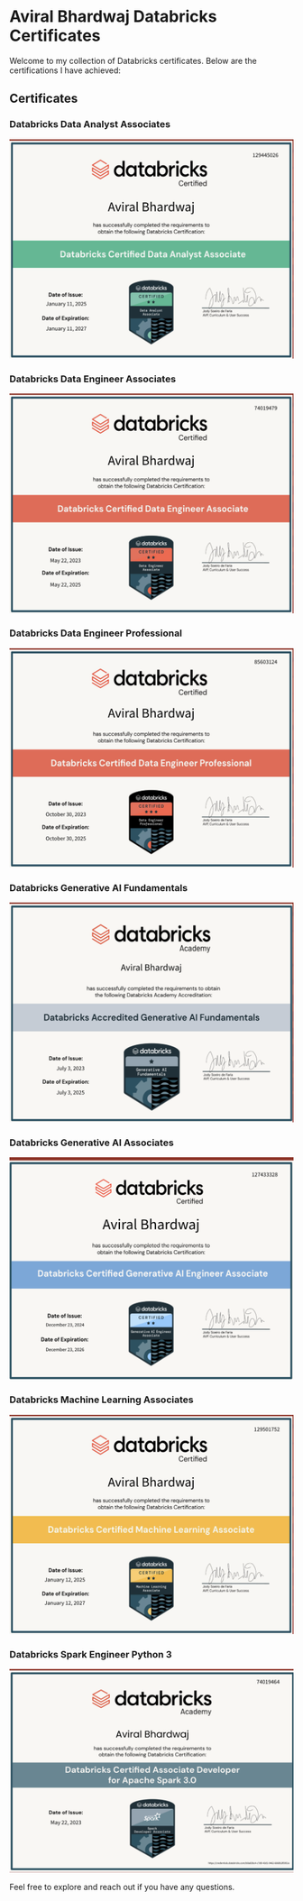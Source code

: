 # Aviral Bhardwaj Databricks Certificates

Welcome to my collection of Databricks certificates. Below are the certifications I have achieved:

## Certificates

### Databricks Data Analyst Associates
![Databricks Data Analyst Associates](./DatabricksDataAnalystAssociates.png)

### Databricks Data Engineer Associates
![Databricks Data Engineer Associates](./DatabricksDataEngineerAssociates.png)

### Databricks Data Engineer Professional
![Databricks Data Engineer Professional](./DatabricksDataEngineerProfessional.png)

### Databricks Generative AI Fundamentals
![Databricks Generative AI Fundamentals](./DatabricksGenAIFundamental.png)

### Databricks Generative AI Associates
![Databricks Generative AI Associates](./DatabricksGenerativeAIAssociates.png)

### Databricks Machine Learning Associates
![Databricks Machine Learning Associates](./DatabricksMachineLearningAssociates.png)

### Databricks Spark Engineer Python 3
![Databricks Spark Engineer Python 3](./DatabricksSparkEngineerPython3.png)

Feel free to explore and reach out if you have any questions.
